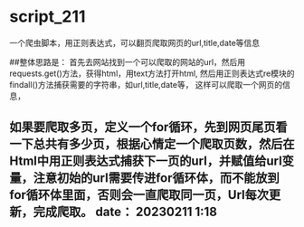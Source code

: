 # script_211
一个爬虫脚本，用正则表达式，可以翻页爬取网页的url,title,date等信息

##整体思路是：
首先去网站找到一个可以爬取的网站的url，然后用requests.get()方法，获得html，用text方法打开html,
然后用正则表达式re模块的findall()方法捕获需要的字符串，如url,title,date等，
这样可以爬取一个网页的信息，

如果要爬取多页，定义一个for循环，先到网页尾页看一下总共有多少页，根据心情定一个爬取页数，然后在Html中用正则表达式捕获下一页的url，并赋值给url变量，注意初始的url需要传进for循环体，而不能放到for循环体里面，否则会一直爬取同一页，Url每次更新，完成爬取。
date： 20230211 1:18
--------------------------------------------------------------------------------------------------
